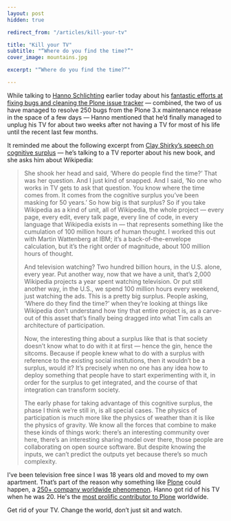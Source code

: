 ```yaml
---
layout: post
hidden: true

redirect_from: "/articles/kill-your-tv"

title: "Kill your TV"
subtitle: "“Where do you find the time?”"
cover_image: mountains.jpg

excerpt: "“Where do you find the time?”"

---
```


<span>While talking to</span> [Hanno Schlichting] earlier today about his [fantastic efforts at fixing bugs and cleaning the Plone issue tracker] — combined, the two of us have managed to resolve 250 bugs from the Plone 3.x maintenance release in the space of a few days — Hanno mentioned that he’d finally managed to unplug his TV for about two weeks after not having a TV for most of his life until the recent last few months.

It reminded me about the following excerpt from [Clay Shirky’s speech on cognitive surplus] — he’s talking to a TV reporter about his new book, and she asks him about Wikipedia:

> She shook her head and said, ‘Where do people find the time?’ That was her question. And I just kind of snapped. And I said, ‘No one who works in TV gets to ask that question. You know where the time comes from. It comes from the cognitive surplus you’ve been masking for 50 years.’ So how big is that surplus? So if you take Wikipedia as a kind of unit, all of Wikipedia, the whole project — every page, every edit, every talk page, every line of code, in every language that Wikipedia exists in — that represents something like the cumulation of 100 million hours of human thought. I worked this out with Martin Wattenberg at IBM; it’s a back-of-the-envelope calculation, but it’s the right order of magnitude, about 100 million hours of thought.
> 
> And television watching? Two hundred billion hours, in the U.S. alone, every year. Put another way, now that we have a unit, that’s 2,000 Wikipedia projects a year spent watching television. Or put still another way, in the U.S., we spend 100 million hours every weekend, just watching the ads. This is a pretty big surplus. People asking, ‘Where do they find the time?’ when they’re looking at things like Wikipedia don’t understand how tiny that entire project is, as a carve-out of this asset that’s finally being dragged into what Tim calls an architecture of participation.
> 
> Now, the interesting thing about a surplus like that is that society doesn’t know what to do with it at first — hence the gin, hence the sitcoms. Because if people knew what to do with a surplus with reference to the existing social institutions, then it wouldn’t be a surplus, would it? It’s precisely when no one has any idea how to deploy something that people have to start experimenting with it, in order for the surplus to get integrated, and the course of that integration can transform society.
> 
> The early phase for taking advantage of this cognitive surplus, the phase I think we’re still in, is all special cases. The physics of participation is much more like the physics of weather than it is like the physics of gravity. We know all the forces that combine to make these kinds of things work: there’s an interesting community over here, there’s an interesting sharing model over there, those people are collaborating on open source software. But despite knowing the inputs, we can’t predict the outputs yet because there’s so much complexity.

I’ve been television free since I was 18 years old and moved to my own apartment. That’s part of the reason why something like [Plone] could happen, a [250+ company worldwide phenomenon]. Hanno got rid of his TV when he was 20. He's the [most prolific contributor to Plone] worldwide.

Get rid of your TV. Change the world, don’t just sit and watch.

[Hanno Schlichting]: http://hannosch.blogspot.com/
[fantastic efforts at fixing bugs and cleaning the Plone issue tracker]: http://n2.nabble.com/Party-like-it's-2004!-td471171ef293351.html
[Clay Shirky’s speech on cognitive surplus]: http://www.herecomeseverybody.org/2008/04/looking-for-the-mouse.html
[Plone]: http://plone.org
[250+ company worldwide phenomenon]: http://plone.com/providers
[most prolific contributor to Plone]: http://www.ohloh.net/projects/plone/contributors
